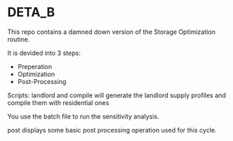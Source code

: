 # DETA_B

This repo contains a damned down version of the Storage Optimization routine.

It is devided into 3 steps:

* Preperation
* Optimization
* Post-Processing

Scripts: landlord and compile will generate the landlord supply profiles and compile them with residential ones

You use the batch file to run the sensitivity analysis. 

post displays some basic post processing operation used for this cycle.
